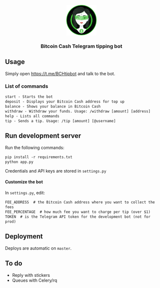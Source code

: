 <div align="center">
  <img src="tippie.png" width="100">
</div>

<div align="center">
  <h3>Bitcoin Cash Telegram tipping bot</h3>
</div>

## Usage

Simply open https://t.me/BCHtipbot and talk to the bot.

### List of commands

```
start - Starts the bot
deposit - Displays your Bitcoin Cash address for top up
balance - Shows your balance in Bitcoin Cash
withdraw - Withdraw your funds. Usage: /withdraw [amount] [address]
help - Lists all commands
tip - Sends a tip. Usage: /tip [amount] [@username]
```

## Run development server

Run the following commands:

```shell
pip install -r requirements.txt
python app.py
```

Credentials and API keys are stored in `settings.py`

#### Customize the bot

In `settings.py`, edit:

```shell
FEE_ADDRESS  # the Bitcoin Cash address where you want to collect the fees
FEE_PERCENTAGE  # how much fee you want to charge per tip (over $1)
TOKEN  # is the Telegram API token for the development bot (not for prod)
```

## Deployment

Deploys are automatic on `master`.

## To do

- Reply with stickers
- Queues with Celery/rq
